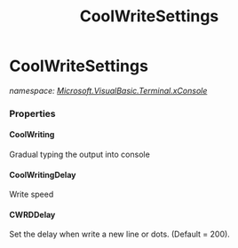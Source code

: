 ﻿---
title: CoolWriteSettings
---

# CoolWriteSettings
_namespace: [Microsoft.VisualBasic.Terminal.xConsole](N-Microsoft.VisualBasic.Terminal.xConsole.html)_





### Properties

#### CoolWriting
Gradual typing the output into console
#### CoolWritingDelay
Write speed
#### CWRDDelay
Set the delay when write a new line or dots. (Default = 200).

